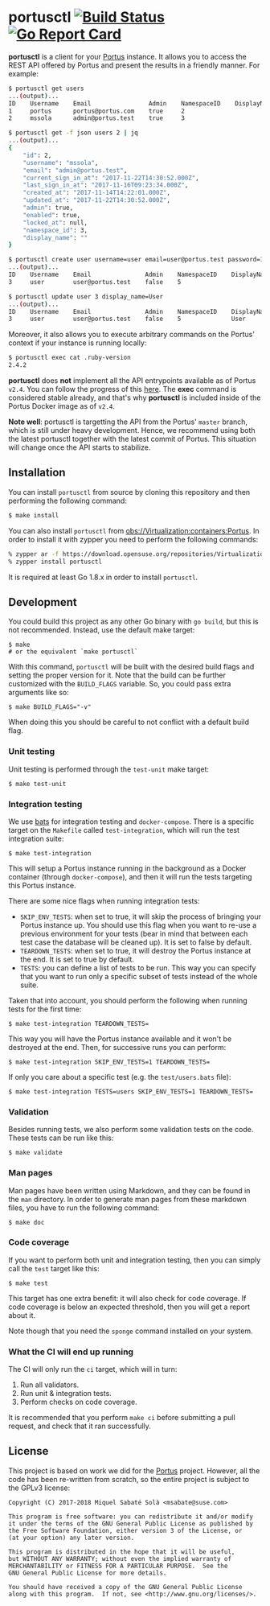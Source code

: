 # portusctl [![Build Status](https://travis-ci.org/openSUSE/portusctl.svg?branch=master)](https://travis-ci.org/openSUSE/portusctl) [![Go Report Card](https://goreportcard.com/badge/github.com/openSUSE/portusctl)](https://goreportcard.com/report/github.com/openSUSE/portusctl)

**portusctl** is a client for your [Portus](https://github.com/SUSE/Portus)
instance. It allows you to access the REST API offered by Portus and present the
results in a friendly manner. For example:

```bash
$ portusctl get users
...(output)...
ID    Username    Email                Admin    NamespaceID    DisplayName
1     portus      portus@portus.com    true     2
2     mssola      admin@portus.test    true     3

$ portusctl get -f json users 2 | jq
...(output)...
{
    "id": 2,
    "username": "mssola",
    "email": "admin@portus.test",
    "current_sign_in_at": "2017-11-22T14:30:52.000Z",
    "last_sign_in_at": "2017-11-16T09:23:34.000Z",
    "created_at": "2017-11-14T14:22:01.000Z",
    "updated_at": "2017-11-22T14:30:52.000Z",
    "admin": true,
    "enabled": true,
    "locked_at": null,
    "namespace_id": 3,
    "display_name": ""
}

$ portusctl create user username=user email=user@portus.test password=12341234
...(output)...
ID    Username    Email               Admin    NamespaceID    DisplayName
3     user        user@portus.test    false    5

$ portusctl update user 3 display_name=User
...(output)...
ID    Username    Email               Admin    NamespaceID    DisplayName
3     user        user@portus.test    false    5              User
```

Moreover, it also allows you to execute arbitrary commands on the Portus'
context if your instance is running locally:

```bash
$ portusctl exec cat .ruby-version
2.4.2
```

**portusctl** does **not** implement all the API entrypoints available as of
Portus `v2.4`. You can follow the progress of this
[here](https://github.com/openSUSE/portusctl/issues/8). The **exec** command is
considered stable already, and that's why **portusctl** is included inside of
the Portus Docker image as of `v2.4`.

**Note well**: portusctl is targetting the API from the Portus' `master` branch,
which is still under heavy development. Hence, we recommend using both the
latest portusctl together with the latest commit of Portus. This situation will
change once the API starts to stabilize.

## Installation

You can install `portusctl` from source by cloning this repository and then
performing the following command:

```bash
$ make install
```

You can also install `portusctl` from
[obs://Virtualization:containers:Portus](https://build.opensuse.org/package/show/Virtualization:containers:Portus/portusctl). In
order to install it with zypper you need to perform the following commands:

```bash
% zypper ar -f https://download.opensuse.org/repositories/Virtualization:/containers:/Portus/openSUSE_Leap_42.3/ portus
% zypper install portusctl
```

It is required at least Go 1.8.x in order to install `portusctl`.

## Development

You could build this project as any other Go binary with `go build`, but this is
not recommended. Instead, use the default make target:

```
$ make
# or the equivalent `make portusctl`
```

With this command, `portusctl` will be built with the desired build flags and
setting the proper version for it. Note that the build can be further customized
with the `BUILD_FLAGS` variable. So, you could pass extra arguments like so:

```
$ make BUILD_FLAGS="-v"
```

When doing this you should be careful to not conflict with a default build flag.

### Unit testing

Unit testing is performed through the `test-unit` make target:

```
$ make test-unit
```

### Integration testing

We use [bats](https://github.com/sstephenson/bats.git) for integration testing
and `docker-compose`. There is a specific target on the `Makefile` called
`test-integration`, which will run the test integration suite:

```
$ make test-integration
```

This will setup a Portus instance running in the background as a Docker
container (through `docker-compose`), and then it will run the tests targeting
this Portus instance.

There are some nice flags when running integration tests:

- `SKIP_ENV_TESTS`: when set to true, it will skip the process of bringing your
  Portus instance up. You should use this flag when you want to re-use a
  previous environment for your tests (bear in mind that between each test case
  the database will be cleaned up). It is set to false by default.
- `TEARDOWN_TESTS`: when set to true, it will destroy the Portus instance at the
  end. It is set to true by default.
- `TESTS`: you can define a list of tests to be run. This way you can specify
  that you want to run only a specific subset of tests instead of the whole suite.

Taken that into account, you should perform the following when running tests for
the first time:

```
$ make test-integration TEARDOWN_TESTS=
```

This way you will have the Portus instance available and it won't be destroyed
at the end. Then, for successive runs you can perform:

```
$ make test-integration SKIP_ENV_TESTS=1 TEARDOWN_TESTS=
```

If only you care about a specific test (e.g. the `test/users.bats` file):

```
$ make test-integration TESTS=users SKIP_ENV_TESTS=1 TEARDOWN_TESTS=
```

### Validation

Besides running tests, we also perform some validation tests on the code. These
tests can be run like this:

```
$ make validate
```

### Man pages

Man pages have been written using Markdown, and they can be found in the `man`
directory. In order to generate man pages from these markdown files, you have to
run the following command:

```
$ make doc
```

### Code coverage

If you want to perform both unit and integration testing, then you can simply
call the `test` target like this:

```
$ make test
```

This target has one extra benefit: it will also check for code coverage. If code
coverage is below an expected threshold, then you will get a report about it.

Note though that you need the `sponge` command installed on your system.

### What the CI will end up running

The CI will only run the `ci` target, which will in turn:

1. Run all validators.
2. Run unit & integration tests.
3. Perform checks on code coverage.

It is recommended that you perform `make ci` before submitting a pull request,
and check that it ran successfully.

## License

This project is based on work we did for the
[Portus](https://github.com/SUSE/Portus) project. However, all the code has been
re-written from scratch, so the entire project is subject to the GPLv3 license:

```
Copyright (C) 2017-2018 Miquel Sabaté Solà <msabate@suse.com>

This program is free software: you can redistribute it and/or modify
it under the terms of the GNU General Public License as published by
the Free Software Foundation, either version 3 of the License, or
(at your option) any later version.

This program is distributed in the hope that it will be useful,
but WITHOUT ANY WARRANTY; without even the implied warranty of
MERCHANTABILITY or FITNESS FOR A PARTICULAR PURPOSE.  See the
GNU General Public License for more details.

You should have received a copy of the GNU General Public License
along with this program.  If not, see <http://www.gnu.org/licenses/>.
```
